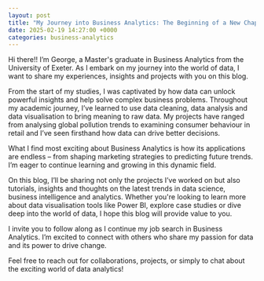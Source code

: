 ```yaml
---
layout: post
title: "My Journey into Business Analytics: The Beginning of a New Chapter"
date: 2025-02-19 14:27:00 +0000
categories: business-analytics
---
```


Hi there!! I’m George, a Master's graduate in Business Analytics from the University of Exeter. As I embark on my journey into the world of data, I want to share my experiences, insights and projects with you on this blog.

From the start of my studies, I was captivated by how data can unlock powerful insights and help solve complex business problems. Throughout my academic journey, I’ve learned to use data cleaning, data analysis and data visualisation to bring meaning to raw data. My projects have ranged from analysing global pollution trends to examining consumer behaviour in retail and I’ve seen firsthand how data can drive better decisions.

What I find most exciting about Business Analytics is how its applications are endless – from shaping marketing strategies to predicting future trends. I’m eager to continue learning and growing in this dynamic field.

On this blog, I’ll be sharing not only the projects I’ve worked on but also tutorials, insights and thoughts on the latest trends in data science, business intelligence and analytics. Whether you're looking to learn more about data visualisation tools like Power BI, explore case studies or dive deep into the world of data, I hope this blog will provide value to you.

I invite you to follow along as I continue my job search in Business Analytics. I’m excited to connect with others who share my passion for data and its power to drive change.

Feel free to reach out for collaborations, projects, or simply to chat about the exciting world of data analytics!
